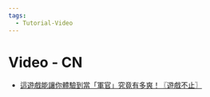 ```yaml
---
tags:
  - Tutorial-Video
---
```

# Video - CN
- [這遊戲能讓你體驗到當「軍官」究竟有多爽！〖遊戲不止〗](https://youtu.be/RaRdx9oCqkQ?si=TBlFpJme6oqhIlAb)